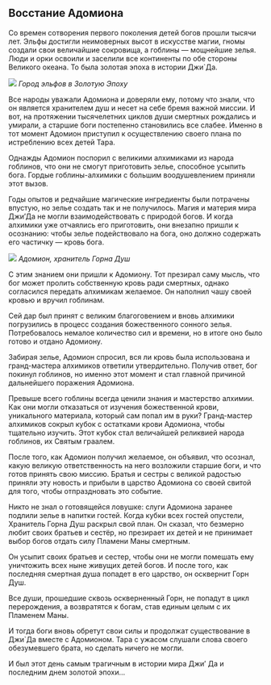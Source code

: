 ## Восстание Адомиона

Со времен сотворения первого поколения детей богов прошли тысячи лет. Эльфы достигли неимоверных высот в искусстве магии, гномы создали свои величайшие сокровища, а гоблины — мощнейшие зелья. Люди и орки освоили и заселили все континенты по обе стороны Великого океана. То была золотая эпоха в истории Джи`Да.

![](elftown.2x.png)
*Город эльфов в Золотую Эпоху*

Все народы уважали Адомиона и доверяли ему, потому что знали, что он является хранителем душ и несет на себе бремя важной миссии. И вот, на протяжении тысячелетних циклов души смертных рождались и умирали, а старшие боги постепенно становились все слабее. Именно в тот момент Адомион приступил к осуществлению своего плана по истреблению всех детей Тара.

Однажды Адомион поспорил с великими алхимиками из народа гоблинов, что они не смогут приготовить зелье, способное усыпить бога. Гордые гоблины-алхимики с большим воодушевлением приняли этот вызов.

Годы опытов и редчайшие магические ингредиенты были потрачены впустую, но зелье создать так и не получилось. Магия и материя мира Джи’Да не могли взаимодействовать с природой богов. И когда алхимики уже отчаялись его приготовить, они внезапно пришли к осознанию: чтобы зелье подействовало на бога, оно должно содержать его частичку — кровь бога.

![](5adomion.2x.png)
*Адомион, хранитель Горна Душ*

С этим знанием они пришли к Адомиону. Тот презирал саму мысль, что бог может пролить собственную кровь ради смертных, однако согласился передать алхимикам желаемое. Он наполнил чашу своей кровью и вручил гоблинам.

Сей дар был принят с великим благоговением и вновь алхимики погрузились в процесс создания божественного сонного зелья. Потребовалось немалое количество сил и времени, но в итоге оно было готово и отдано Адомиону.

Забирая зелье, Адомион спросил, вся ли кровь была использована и гранд-мастера алхимиков ответили утвердительно. Получив ответ, бог покинул гоблинов, но именно этот момент и стал главной причиной дальнейшего поражения Адомиона.

Превыше всего гоблины всегда ценили знания и мастерство алхимии. Как они могли отказаться от изучения божественной крови, уникального материала, который сам попал им в руки? Гранд-мастер алхимиков сокрыл кубок с остатками крови Адомиона, чтобы тщательно изучить. Этот кубок стал величайшей реликвией народа гоблинов, их Святым граалем.

После того, как Адомион получил желаемое, он объявил, что осознал, какую великую ответственность на него возложили старшие боги, и что готов принять свою миссию. Братья и сестры с великой радостью приняли эту новость и прибыли в царство Адомиона со своей свитой для того, чтобы отпраздновать это событие.

Никто не знал о готовящейся ловушке: слуги Адомиона заранее подлили зелье в напитки гостей. Когда кубки всех гостей опустели, Хранитель Горна Душ раскрыл свой план. Он сказал, что безмерно любит своих братьев и сестёр, но презирает их детей и не принимает выбор богов отдать силу Пламени Маны смертным.

Он усыпит своих братьев и сестер, чтобы они не могли помешать ему уничтожить всех ныне живущих детей богов. И после того, как последняя смертная душа попадет в его царство, он осквернит Горн Душ.

Все души, прошедшие сквозь оскверненный Горн, не попадут в цикл перерождения, а возвратятся к богам, став единым целым с их Пламенем Маны.

И тогда боги вновь обретут свои силы и продолжат существование в Джи`Да вместе с Адомионом. Тара с ужасом слушали слова своего обезумевшего брата, но сделать ничего не могли.

И был этот день самым трагичным в истории мира Джи’ Да и последним днем золотой эпохи…